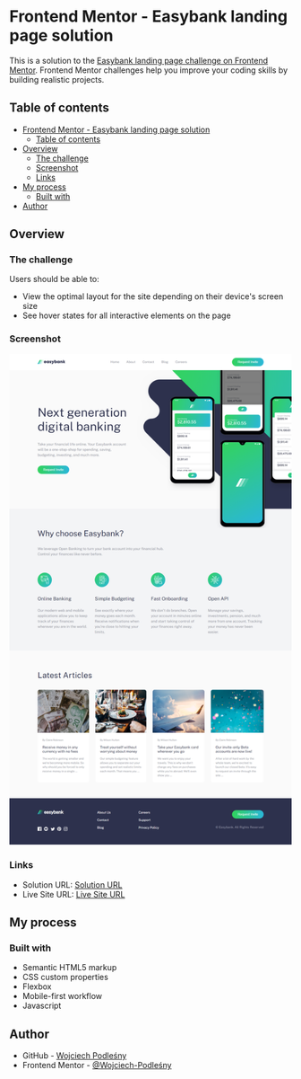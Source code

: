 # Frontend Mentor - Easybank landing page solution

This is a solution to the [Easybank landing page challenge on Frontend Mentor](https://www.frontendmentor.io/challenges/easybank-landing-page-WaUhkoDN). Frontend Mentor challenges help you improve your coding skills by building realistic projects.

## Table of contents

- [Frontend Mentor - Easybank landing page  solution](#frontend-mentor---easybank-landing-page-solution)
  - [Table of contents](#table-of-contents)
- [Overview](#overview)
  - [The challenge](#the-challenge)
  - [Screenshot](#screenshot)
  - [Links](#links)
- [My process](#my-process)
  - [Built with](#built-with)
- [Author](#author)

## Overview

### The challenge

Users should be able to:

- View the optimal layout for the site depending on their device's screen size
- See hover states for all interactive elements on the page

### Screenshot

![Destop Design](./images/destop-screenshot.png)

### Links

- Solution URL: [Solution URL](https://github.com/Wojciech-Podlesny/Easybank-Landing-Page)
- Live Site URL: [Live Site URL](https://easybank-landing-page-theta-flame.vercel.app/)

## My process

### Built with

- Semantic HTML5 markup
- CSS custom properties
- Flexbox
- Mobile-first workflow
- Javascript

## Author

- GitHub - [Wojciech Podleśny](https://github.com/Wojciech-Podlesny)
- Frontend Mentor - [@Wojciech-Podleśny](https://www.frontendmentor.io/profile/Wojciech-Podlesny)
